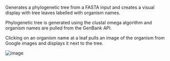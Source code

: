 Generates a phylogenetic tree from a FASTA input and creates a visual display with tree leaves labelled with organism names.


Phylogenetic tree is generated using the clustal omega algorithm and organism names are pulled from the GenBank API.


Clicking on an organism name at a leaf pulls an image of the organism from Google images and displays it next to the tree.


![image](https://github.com/user-attachments/assets/e2bfa53d-6f0f-4615-9df8-ec49501603fd)

